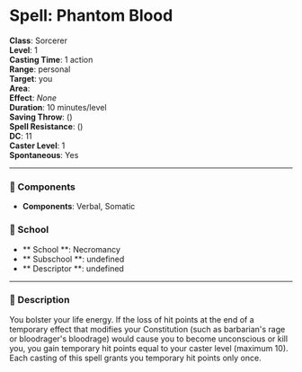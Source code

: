 
# Spell: Phantom Blood
**Class**: Sorcerer  
**Level**: 1  
**Casting Time**: 1 action  
**Range**: personal  
**Target**: you  
**Area**:   
**Effect**: _None_  
**Duration**: 10 minutes/level  
**Saving Throw**:  ()  
**Spell Resistance**:  ()  
**DC**: 11  
**Caster Level**: 1  
**Spontaneous**: Yes

---

### 🔮 Components
- **Components**: Verbal, Somatic

### 🏫 School
- ** School **: Necromancy
- ** Subschool **: undefined
- ** Descriptor **: undefined
---

### 📜 Description
You bolster your life energy. If the loss of hit points at the end of a temporary effect that modifies your Constitution (such as barbarian's rage or bloodrager's bloodrage) would cause you to become unconscious or kill you, you gain temporary hit points equal to your caster level (maximum 10). Each casting of this spell grants you temporary hit points only once.
